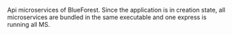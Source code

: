 Api microservices of BlueForest.
Since the application is in creation state, all microservices are bundled in the same executable and one express is running all MS.
